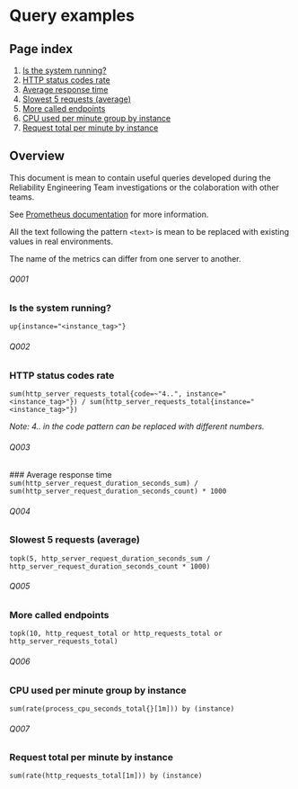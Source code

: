 # Query examples #


## Page index
1. [Is the system running?](./#q001)
2. [HTTP status codes rate](./#q002)
3. [Average response time](./#q003)
4. [Slowest 5 requests (average)](./#q004)
5. [More called endpoints](./#q005)
6. [CPU used per minute group by instance](./#q006)
7. [Request total per minute by instance](./#q007)

## Overview

This document is mean to contain useful queries developed during the Reliability Engineering Team investigations or the colaboration with other teams.

See [Prometheus documentation](https://prometheus.io/docs/prometheus/latest/querying/basics/) for more information.

All the text following the pattern `<text>` is mean to be replaced with existing values in real environments.

The name of the metrics can differ from one server to another.

###### Q001
### Is the system running?
`up{instance="<instance_tag>"}`


###### Q002
### HTTP status codes rate
`sum(http_server_requests_total{code=~"4..", instance="<instance_tag>"}) / sum(http_server_requests_total{instance="<instance_tag>"})`

*Note: 4.. in the code pattern can be replaced with different numbers.*


###### Q003
### Average response time
`sum(http_server_request_duration_seconds_sum) / sum(http_server_request_duration_seconds_count) * 1000`


###### Q004
### Slowest 5 requests (average)
`topk(5, http_server_request_duration_seconds_sum / http_server_request_duration_seconds_count * 1000)`


###### Q005
### More called endpoints
`topk(10, http_request_total or http_requests_total or http_server_requests_total)`


###### Q006
### CPU used per minute group by instance
`sum(rate(process_cpu_seconds_total{}[1m])) by (instance)`


###### Q007
### Request total per minute by instance
`sum(rate(http_requests_total[1m])) by (instance)`
